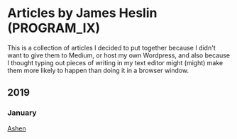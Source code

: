 # Articles by James Heslin (PROGRAM\_IX)

This is a collection of articles I decided to put together because I didn't want to give them to Medium, or host my own Wordpress, and also because I thought typing out pieces of writing in my text editor might (might) make them more likely to happen than doing it in a browser window.

## 2019
### January
[Ashen](articles/ashen.md)
